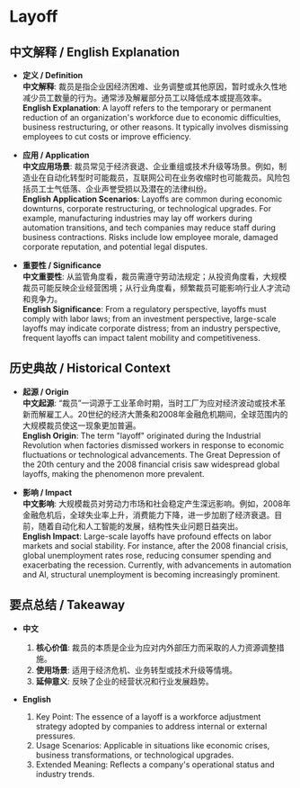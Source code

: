 # Layoff

## 中文解释 / English Explanation

* **定义 / Definition**  
  **中文解释**: 裁员是指企业因经济困难、业务调整或其他原因，暂时或永久性地减少员工数量的行为。通常涉及解雇部分员工以降低成本或提高效率。  
  **English Explanation**: A layoff refers to the temporary or permanent reduction of an organization's workforce due to economic difficulties, business restructuring, or other reasons. It typically involves dismissing employees to cut costs or improve efficiency.

* **应用 / Application**  
  **中文应用场景**: 裁员常见于经济衰退、企业重组或技术升级等场景。例如，制造业在自动化转型时可能裁员，互联网公司在业务收缩时也可能裁员。风险包括员工士气低落、企业声誉受损以及潜在的法律纠纷。  
  **English Application Scenarios**: Layoffs are common during economic downturns, corporate restructuring, or technological upgrades. For example, manufacturing industries may lay off workers during automation transitions, and tech companies may reduce staff during business contractions. Risks include low employee morale, damaged corporate reputation, and potential legal disputes.

* **重要性 / Significance**  
  **中文重要性**: 从监管角度看，裁员需遵守劳动法规定；从投资角度看，大规模裁员可能反映企业经营困境；从行业角度看，频繁裁员可能影响行业人才流动和竞争力。  
  **English Significance**: From a regulatory perspective, layoffs must comply with labor laws; from an investment perspective, large-scale layoffs may indicate corporate distress; from an industry perspective, frequent layoffs can impact talent mobility and competitiveness.

## 历史典故 / Historical Context

* **起源 / Origin**  
  **中文起源**: “裁员”一词源于工业革命时期，当时工厂为应对经济波动或技术革新而解雇工人。20世纪的经济大萧条和2008年金融危机期间，全球范围内的大规模裁员使这一现象更加普遍。  
  **English Origin**: The term "layoff" originated during the Industrial Revolution when factories dismissed workers in response to economic fluctuations or technological advancements. The Great Depression of the 20th century and the 2008 financial crisis saw widespread global layoffs, making the phenomenon more prevalent.

* **影响 / Impact**  
  **中文影响**: 大规模裁员对劳动力市场和社会稳定产生深远影响。例如，2008年金融危机后，全球失业率上升，消费能力下降，进一步加剧了经济衰退。目前，随着自动化和人工智能的发展，结构性失业问题日益突出。  
  **English Impact**: Large-scale layoffs have profound effects on labor markets and social stability. For instance, after the 2008 financial crisis, global unemployment rates rose, reducing consumer spending and exacerbating the recession. Currently, with advancements in automation and AI, structural unemployment is becoming increasingly prominent.

## 要点总结 / Takeaway

* **中文**  
  1. **核心价值**: 裁员的本质是企业为应对内外部压力而采取的人力资源调整措施。  
  2. **使用场景**: 适用于经济危机、业务转型或技术升级等情境。  
  3. **延伸意义**: 反映了企业的经营状况和行业发展趋势。

* **English**  
  1. Key Point: The essence of a layoff is a workforce adjustment strategy adopted by companies to address internal or external pressures.
  2. Usage Scenarios: Applicable in situations like economic crises, business transformations, or technological upgrades.
  3. Extended Meaning: Reflects a company's operational status and industry trends.